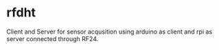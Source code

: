 # rfdht
Client and Server for sensor acqusition using arduino as client and rpi as server connected through RF24.
